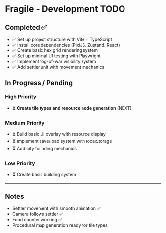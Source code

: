 # Fragile - Development TODO

## Completed ✅

- ✅ Set up project structure with Vite + TypeScript
- ✅ Install core dependencies (PixiJS, Zustand, React)
- ✅ Create basic hex grid rendering system
- ✅ Set up minimal UI testing with Playwright
- ✅ Implement fog-of-war visibility system
- ✅ Add settler unit with movement mechanics

## In Progress / Pending

### High Priority
- ⏳ **Create tile types and resource node generation** (NEXT)

### Medium Priority
- ⏳ Build basic UI overlay with resource display
- ⏳ Implement save/load system with localStorage
- ⏳ Add city founding mechanics

### Low Priority
- ⏳ Create basic building system

---

## Notes
- Settler movement with smooth animation ✅
- Camera follows settler ✅ 
- Food counter working ✅
- Procedural map generation ready for tile types